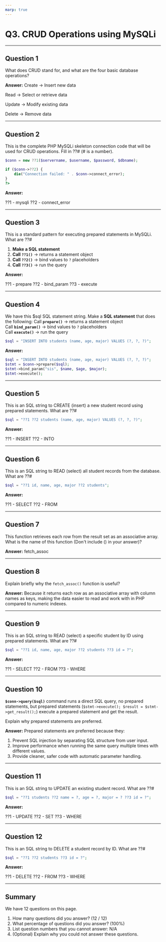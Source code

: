 ```yaml
---
marp: true
---
```


# Q3. CRUD Operations using MySQLi

---

## Question 1

What does CRUD stand for, and what are the four basic database operations?

**Answer:**
Create → Insert new data

Read → Select or retrieve data

Update → Modify existing data

Delete → Remove data

---

## Question 2

This is the complete PHP MySQLi skeleton connection code that will be used for CRUD operations. Fill in ??# (# is a number).

```php
$conn = new ??1($servername, $username, $password, $dbname);

if ($conn->??2) {
    die("Connection failed: " . $conn->connect_error);
}
?>
```

**Answer:**

??1 - mysqli
??2 - connect_error

---

## Question 3

This is a standard pattern for executing prepared statements in MySQLi. What are ??#

1. **Make a SQL statement**
2. **Call `??1()`** → returns a statement object
3. **Call `??2()`** → bind values to `?` placeholders
4. **Call `??3()`** → run the query

**Answer:**

??1 - prepare
??2 - bind_param
??3 - execute

---

## Question 4

We have this $sql SQL statement string.
Make a **SQL statement** that does the following:
Call **`prepare()`** → returns a statement object  
Call **`bind_param()`** → bind values to `?` placeholders  
Call **`execute()`** → run the query  

```php
$sql = "INSERT INTO students (name, age, major) VALUES (?, ?, ?)";
```

**Answer:**
```php
$sql = "INSERT INTO students (name, age, major) VALUES (?, ?, ?)";
$stmt = $conn->prepare($sql);
$stmt->bind_param("sis", $name, $age, $major);
$stmt->execute();
```
---

## Question 5

This is an SQL string to CREATE (insert) a new student record using prepared statements. What are ??#

```php
$sql = "??1 ??2 students (name, age, major) VALUES (?, ?, ?)";
```

**Answer:**

??1 - INSERT
??2 - INTO

---

## Question 6

This is an SQL string to READ (select) all student records from the database. What are ??#

```php
$sql = "??1 id, name, age, major ??2 students";
```

**Answer:**

??1 - SELECT
??2 - FROM

---

## Question 7

This function retrieves each row from the result set as an associative array. What is the name of this function (Don't include () in your answer)?

**Answer:**
fetch_assoc

---

## Question 8

Explain briefly why the `fetch_assoc()` function is useful?

**Answer:**
Because it returns each row as an associative array with column names as keys, making the data easier to read and work with in PHP compared to numeric indexes.

---

## Question 9

This is an SQL string to READ (select) a specific student by ID using prepared statements. What are ??#

```php
$sql = "??1 id, name, age, major ??2 students ??3 id = ?";
```

**Answer:**

??1 - SELECT
??2 - FROM
??3 - WHERE

---

## Question 10

**`$conn->query($sql)`** command runs a direct SQL query, no prepared statements, but prepared statements (`$stmt->execute(); $result = $stmt->get_result();`) execute a prepared statement and get the result.

Explain why prepared statements are preferred.

**Answer:**
Prepared statements are preferred because they:
1. Prevent SQL injection by separating SQL structure from user input.
2. Improve performance when running the same query multiple times with different values.
3. Provide cleaner, safer code with automatic parameter handling.

---

## Question 11

This is an SQL string to UPDATE an existing student record. What are ??#

```php
$sql = "??1 students ??2 name = ?, age = ?, major = ? ??3 id = ?";
```

**Answer:**

??1 - UPDATE
??2 - SET
??3 - WHERE

---

## Question 12

This is an SQL string to DELETE a student record by ID. What are ??#

```php
$sql = "??1 ??2 students ??3 id = ?";
```

**Answer:**

??1 - DELETE
??2 - FROM
??3 - WHERE

---

## Summary

We have 12 questions on this page.

1. How many questions did you answer? (12 / 12)
2. What percentage of questions did you answer? (100%)
3. List question numbers that you cannot answer: N/A
4. (Optional) Explain why you could not answer these questions.
